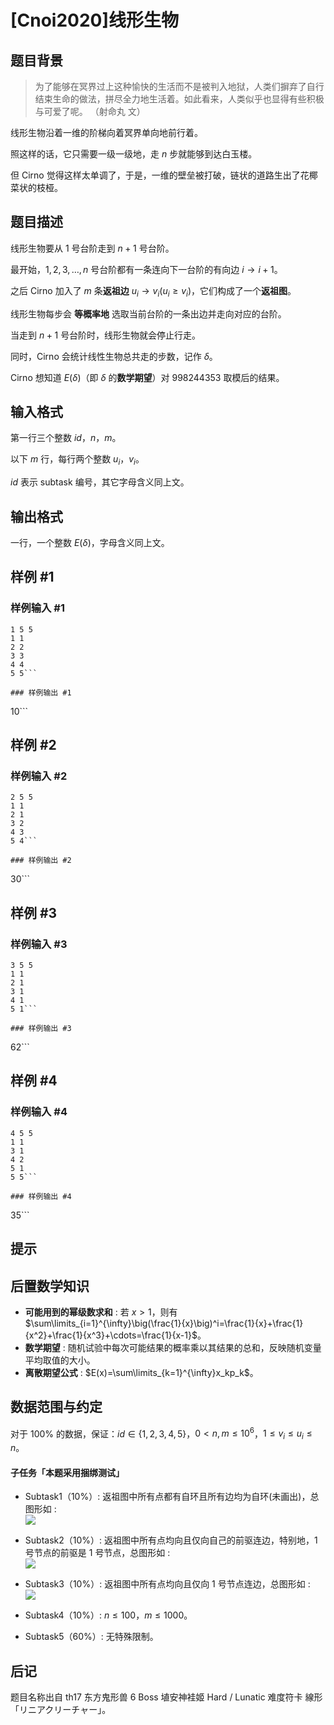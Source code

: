 # [Cnoi2020]线形生物

## 题目背景

> 为了能够在冥界过上这种愉快的生活而不是被判入地狱，人类们摒弃了自行结束生命的做法，拼尽全力地生活着。如此看来，人类似乎也显得有些积极与可爱了呢。  （射命丸 文） 

线形生物沿着一维的阶梯向着冥界单向地前行着。

照这样的话，它只需要一级一级地，走 $n$ 步就能够到达白玉楼。

但 Cirno 觉得这样太单调了，于是，一维的壁垒被打破，链状的道路生出了花椰菜状的枝桠。



## 题目描述

线形生物要从 $1$ 号台阶走到 $n+1$ 号台阶。

最开始，$1,2,3,\ldots,n$ 号台阶都有一条连向下一台阶的有向边 $i\rightarrow i+1$。

之后 Cirno 加入了 $m$ 条**返祖边** $u_i \rightarrow v_i (u_i \ge v_i)$，它们构成了一个**返祖图**。

线形生物每步会 **等概率地** 选取当前台阶的一条出边并走向对应的台阶。

当走到 $n+1$ 号台阶时，线形生物就会停止行走。

同时，Cirno 会统计线性生物总共走的步数，记作 $\delta$。

Cirno 想知道 $E(\delta)$（即 $\delta$ 的**数学期望**）对 $998244353$ 取模后的结果。

## 输入格式

第一行三个整数 $id$，$n$，$m$。

以下 $m$ 行，每行两个整数 $u_i$，$v_i$。

$id$ 表示 subtask 编号，其它字母含义同上文。

## 输出格式

一行，一个整数 $E(\delta)$，字母含义同上文。

## 样例 #1

### 样例输入 #1
```
1 5 5
1 1
2 2
3 3
4 4
5 5```

### 样例输出 #1

```
10```

## 样例 #2

### 样例输入 #2
```
2 5 5
1 1
2 1
3 2
4 3
5 4```

### 样例输出 #2

```
30```

## 样例 #3

### 样例输入 #3
```
3 5 5
1 1
2 1
3 1
4 1
5 1```

### 样例输出 #3

```
62```

## 样例 #4

### 样例输入 #4
```
4 5 5
1 1
3 1
4 2
5 1
5 5```

### 样例输出 #4

```
35```

## 提示

## 后置数学知识
 - **可能用到的幂级数求和** : 若 $x>1$，则有 $\sum\limits_{i=1}^{\infty}\big(\frac{1}{x}\big)^i=\frac{1}{x}+\frac{1}{x^2}+\frac{1}{x^3}+\cdots=\frac{1}{x-1}$。
 - **数学期望** : 随机试验中每次可能结果的概率乘以其结果的总和，反映随机变量平均取值的大小。
 - **离散期望公式** : $E(x)=\sum\limits_{k=1}^{\infty}x_kp_k$。
 
## 数据范围与约定

对于 $100\%$ 的数据，保证：$id \in \{1,2,3,4,5\}$，$0 < n,m \le 10^6$，$1 \le v_i \le u_i \le n$。

#### 子任务「本题采用捆绑测试」

 - Subtask1（$10\%$）: 返祖图中所有点都有自环且所有边均为自环(未画出)，总图形如 :  
 ![](https://cdn.luogu.com.cn/upload/image_hosting/6fikv6ft.png)
   
 - Subtask2（$10\%$）: 返祖图中所有点均向且仅向自己的前驱连边，特别地，$1$ 号节点的前驱是 $1$ 号节点，总图形如 :  
   ![](https://cdn.luogu.com.cn/upload/image_hosting/6rc9dazb.png)
 
 - Subtask3（$10\%$）: 返祖图中所有点均向且仅向 $1$ 号节点连边，总图形如 :  
 ![](https://cdn.luogu.com.cn/upload/image_hosting/wup1ctvu.png)
 
 - Subtask4（$10\%$）: $n \le 100$，$m \le 1000$。
 
 - Subtask5（$60\%$）: 无特殊限制。
 
 ## 后记
 
  题目名称出自 th17 东方鬼形兽 6 Boss 埴安神袿姬 Hard / Lunatic 难度符卡 線形「リニアクリーチャー」。
  
